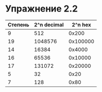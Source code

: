 # Упражнение 2.2
|   Степень  |   2^n decimal  |   2^n hex   |
|------------|----------------|-------------|
|   9        |   512          |   0x200     |
|   19       |   1048576      |   0x100000  |
|   14       |   16384        |   0x4000    |
|   16       |   65536        |   0x10000   |
|   17       |   131072       |   0x20000   |
|   5        |   32           |   0x20      |
|   7        |   128          |   0x80      |